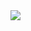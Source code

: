 <img src="https://testred-mfzzatwlf-trysquaddfs-projects.vercel.app/?name=Beksanoff](https://testred-4lpit62n3-trysquaddfs-projects.vercel.app/?name=Beksanoff"/>
